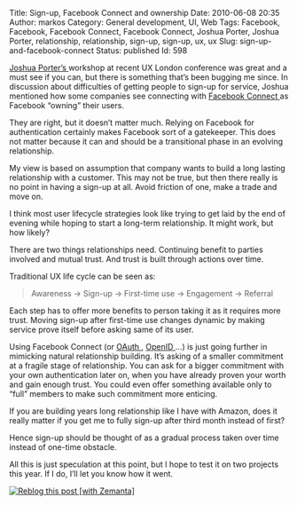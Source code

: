Title: Sign-up, Facebook Connect and ownership
Date: 2010-06-08 20:35
Author: markos
Category: General development, UI, Web
Tags: Facebook, Facebook, Facebook Connect, Facebook Connect, Joshua Porter, Joshua Porter, relationship, relationship, sign-up, sign-up, ux, ux
Slug: sign-up-and-facebook-connect
Status: published
Id: 598

<html>
 <body>
  <div>
   <p>
    <a class="zem_slink" href="http://bokardo.com" rel="blog" title="Joshua Porter">
     Joshua Porter’s
    </a>
    workshop at recent UX London conference was great and a must see if you can, but there is something that’s been bugging me since. In discussion about difficulties of getting people to sign-up for service, Joshua mentioned how some companies see connecting with
    <a class="zem_slink" href="http://developers.facebook.com/connect.php" rel="homepage" title="Facebook Connect">
     Facebook Connect
    </a>
    as Facebook “owning” their users.
   </p>
   <p>
    They are right, but it doesn’t matter much. Relying on Facebook for authentication certainly makes Facebook sort of a gatekeeper. This does not matter because it can and should be a transitional phase in an evolving relationship.
   </p>
   <p>
    My view is based on assumption that company wants to build a long lasting relationship with a customer. This may not be true, but then there really is no point in having a sign-up at all. Avoid friction of one, make a trade and move on.
   </p>
   <p>
    I think most user lifecycle strategies look like trying to get laid by the end of evening while hoping to start a long-term relationship. It might work, but how likely?
   </p>
   <p>
    There are two things relationships need. Continuing benefit to parties involved and mutual trust. And trust is built through actions over time.
   </p>
   <p>
    Traditional UX life cycle can be seen as:
   </p>
   <blockquote>
    <p>
     Awareness -&gt; Sign-up -&gt; First-time use -&gt; Engagement -&gt; Referral
    </p>
   </blockquote>
   <p>
    Each step has to offer more benefits to person taking it as it requires more trust. Moving sign-up after first-time use changes dynamic by making service prove itself before asking same of its user.
   </p>
   <p>
    Using Facebook Connect (or
    <a class="zem_slink" href="http://oauth.net" rel="homepage" title="OAuth">
     OAuth
    </a>
    ,
    <a class="zem_slink" href="http://openid.net" rel="homepage" title="OpenID Foundation">
     OpenID
    </a>
    …) is just going further in mimicking natural relationship building. It’s asking of a smaller commitment at a fragile stage of relationship. You can ask for a bigger commitment with your own authentication later on, when you have already proven your worth and gain enough trust. You could even offer something available only to “full” members to make such commitment more enticing.
   </p>
   <p>
    If you are building years long relationship like I have with Amazon, does it really matter if you get me to fully sign-up after third month instead of first?
   </p>
   <p>
    Hence sign-up should be thought of as a gradual process taken over time instead of one-time obstacle.
   </p>
   <p>
    All this is just speculation at this point, but I hope to test it on two projects this year. If I do, I’ll let you know how it went.
   </p>
   <div class="zemanta-pixie">
    <a class="zemanta-pixie-a" href="http://reblog.zemanta.com/zemified/ef945133-8712-4aa1-9413-aa52f5f6c2c5/" title="Reblog this post [with Zemanta]">
     <img alt="Reblog this post [with Zemanta]" class="zemanta-pixie-img" src="http://img.zemanta.com/reblog_e.png?x-id=ef945133-8712-4aa1-9413-aa52f5f6c2c5"/>
    </a>
   </div>
  </div>
 </body>
</html>